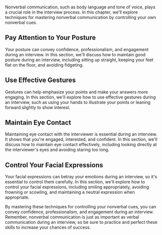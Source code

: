 
Nonverbal communication, such as body language and tone of voice, plays a crucial role in the interview process. In this chapter, we'll explore techniques for mastering nonverbal communication by controlling your own nonverbal cues.

Pay Attention to Your Posture
-----------------------------

Your posture can convey confidence, professionalism, and engagement during an interview. In this section, we'll discuss how to maintain good posture during an interview, including sitting up straight, keeping your feet flat on the floor, and avoiding fidgeting.

Use Effective Gestures
----------------------

Gestures can help emphasize your points and make your answers more engaging. In this section, we'll explore how to use effective gestures during an interview, such as using your hands to illustrate your points or leaning forward slightly to show interest.

Maintain Eye Contact
--------------------

Maintaining eye contact with the interviewer is essential during an interview. It shows that you're engaged, interested, and confident. In this section, we'll discuss how to maintain eye contact effectively, including looking directly at the interviewer's eyes and avoiding staring too long.

Control Your Facial Expressions
-------------------------------

Your facial expressions can betray your emotions during an interview, so it's essential to control them carefully. In this section, we'll explore how to control your facial expressions, including smiling appropriately, avoiding frowning or scowling, and maintaining a neutral expression when appropriate.

By mastering these techniques for controlling your nonverbal cues, you can convey confidence, professionalism, and engagement during an interview. Remember, nonverbal communication is just as important as verbal communication during an interview, so be sure to practice and perfect these skills to increase your chances of success.
